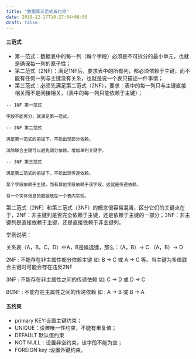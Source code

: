 ```yaml
---
title: "数据库三范式五约束"
date: 2018-12-17T10:27:04+08:00
draft: false
---
```


#### 三范式

- 第一范式：数据表中的每一列（每个字段）必须是不可拆分的最小单元，也就是确保每一列的原子性；
- 第二范式（2NF）：满足1NF后，要求表中的所有列，都必须依赖于主键，而不能有任何一列与主键没有关系，也就是说一个表只描述一件事情；
- 第三范式：必须先满足第二范式（2NF），要求：表中的每一列只与主键直接相关而不是间接相关，（表中的每一列只能依赖于主键）；

```
-- 1NF 第一范式
        
字段不能再分，就满足第一范式。
    
-- 2NF 第二范式
        
满足第一范式的前提下，不能出现部分依赖。
        
消除联合主键可以避免部分依赖。增加单列关键字。
    
-- 3NF 第三范式
        
满足第二范式的前提下，不能出现传递依赖。
        
某个字段依赖于主键，而有其他字段依赖于该字段。这就是传递依赖。
        
将一个实体信息的数据放在一个表内实现。
```

第二范式（2NF）和第三范式（3NF）的概念很容易混淆，区分它们的关键点在于，2NF：非主键列是否完全依赖于主键，还是依赖于主键的一部分；3NF：非主键列是直接依赖于主键，还是直接依赖于非主键列。


举例说明：

关系表（A，B，C，D）中A，B是候选键，那么：（A，B）→ C （A，B）→ D

2NF : 不能存在非主属性部分依赖主键 如: B → C 或 A → C 等。当主键为多值联合主键时可能会存在违反2NF

3NF : 不能存在非主属性之间的传递依赖 如: C → D 或 D → C

BCNF : 不能存在主属性之间的传递依赖 如 : A → B 或 B → A

#### 五约束

- primary KEY:设置主键约束；
- UNIQUE：设置唯一性约束，不能有重复值；
- DEFAULT 默认值约束
- NOT NULL：设置非空约束，该字段不能为空；
- FOREIGN key :设置外键约束。

